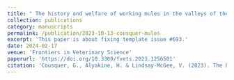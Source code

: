 ```yaml
---
title: " The history and welfare of working mules in the valleys of the Toubkal massif, in the High Atlas of Morocco."
collection: publications
category: manuscripts
permalink: /publication/2023-10-13-cousquer-mules
excerpt: 'This paper is about fixing template issue #693.'
date: 2024-02-17
venue: 'Frontiers in Veterinary Science'
paperurl: 'https://doi.org/10.3389/fvets.2023.1256501'
citation: 'Cousquer, G., Alyakine, H. & Lindsay-McGee, V. (2023). The history and welfare of working mules in the valleys of the Toubkal massif, in the High Atlas of Morocco. <i>Frontiers in Veterinary Science</i>. 10.'
---
```



